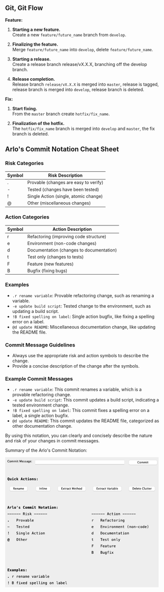 
## Git, Git Flow
**Feature:**

1. **Starting a new feature.**  
Create a new `feature/future_name` branch from `develop`.

2. **Finalizing the feature.**  
Merge `feature/future_name` into `develop`, delete `feature/future_name`.

3. **Starting a release.**  
Create a release branch release/vX.X.X, branching off the develop branch.

4. **Release completion.**  
Release branch `release/vX.X.X` is merged into `master`, release is tagged, release branch is merged into `develop`, release branch is deleted.

**Fix:**

1. **Start fixing.**  
From the `master` branch create `hotfix/fix_name`.

2. **Finalization of the hotfix.**  
The `hotfix/fix_name` branch is merged into `develop` and `master`, the fix branch is deleted.

## Arlo's Commit Notation Cheat Sheet

### Risk Categories
| Symbol | Risk Description                     |
|--------|--------------------------------------|
| .      | Provable (changes are easy to verify)|
| -      | Tested (changes have been tested)    |
| !      | Single Action (single, atomic change)|
| @      | Other (miscellaneous changes)        |

### Action Categories
| Symbol | Action Description                       |
|--------|------------------------------------------|
| r      | Refactoring (improving code structure)   |
| e      | Environment (non-code changes)           |
| d      | Documentation (changes to documentation) |
| t      | Test only (changes to tests)             |
| F      | Feature (new features)                   |
| B      | Bugfix (fixing bugs)                     |

### Examples
- `.r rename variable`: Provable refactoring change, such as renaming a variable.
- `-e update build script`: Tested change to the environment, such as updating a build script.
- `!B fixed spelling on label`: Single action bugfix, like fixing a spelling error on a label.
- `@d update README`: Miscellaneous documentation change, like updating the README file.

### Commit Message Guidelines
- Always use the appropriate risk and action symbols to describe the change.
- Provide a concise description of the change after the symbols.

### Example Commit Messages
- `.r rename variable`: This commit renames a variable, which is a provable refactoring change.
- `-e update build script`: This commit updates a build script, indicating a tested environment change.
- `!B fixed spelling on label`: This commit fixes a spelling error on a label, a single action bugfix.
- `@d update README`: This commit updates the README file, categorized as other documentation change.

By using this notation, you can clearly and concisely describe the nature and risk of your changes in commit messages.

Summary of the Arlo's Commit Notation:

<img src="https://github.com/K1yoshiSho/packages_assets/blob/main/assets/approval_tests/arlo_git_notation.png?raw=true" alt="CommandLineComparator img" title="ApprovalTests" style="max-width: 500px;">
